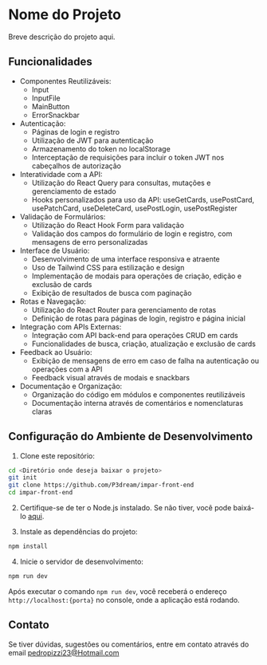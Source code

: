 # Nome do Projeto

Breve descrição do projeto aqui.

## Funcionalidades

- Componentes Reutilizáveis:
  - Input
  - InputFile
  - MainButton
  - ErrorSnackbar
- Autenticação:
  - Páginas de login e registro
  - Utilização de JWT para autenticação
  - Armazenamento do token no localStorage
  - Interceptação de requisições para incluir o token JWT nos cabeçalhos de autorização
- Interatividade com a API:
  - Utilização do React Query para consultas, mutações e gerenciamento de estado
  - Hooks personalizados para uso da API: useGetCards, usePostCard, usePatchCard, useDeleteCard, usePostLogin, usePostRegister
- Validação de Formulários:
  - Utilização do React Hook Form para validação
  - Validação dos campos do formulário de login e registro, com mensagens de erro personalizadas
- Interface de Usuário:
  - Desenvolvimento de uma interface responsiva e atraente
  - Uso de Tailwind CSS para estilização e design
  - Implementação de modais para operações de criação, edição e exclusão de cards
  - Exibição de resultados de busca com paginação
- Rotas e Navegação:
  - Utilização do React Router para gerenciamento de rotas
  - Definição de rotas para páginas de login, registro e página inicial
- Integração com APIs Externas:
  - Integração com API back-end para operações CRUD em cards
  - Funcionalidades de busca, criação, atualização e exclusão de cards
- Feedback ao Usuário:
  - Exibição de mensagens de erro em caso de falha na autenticação ou operações com a API
  - Feedback visual através de modais e snackbars
- Documentação e Organização:
  - Organização do código em módulos e componentes reutilizáveis
  - Documentação interna através de comentários e nomenclaturas claras

## Configuração do Ambiente de Desenvolvimento

1. Clone este repositório:

```bash
cd <Diretório onde deseja baixar o projeto>
git init
git clone https://github.com/P3dream/impar-front-end
cd impar-front-end
```

2. Certifique-se de ter o Node.js instalado. Se não tiver, você pode baixá-lo [aqui](https://nodejs.org/).

3. Instale as dependências do projeto:

```bash
npm install
```
4. Inicie o servidor de desenvolvimento:

```bash
npm run dev
```

Após executar o comando `npm run dev`, você receberá o endereço `http://localhost:{porta}` no console, onde a aplicação está rodando.

## Contato

Se tiver dúvidas, sugestões ou comentários, entre em contato através do email pedropizzi23@Hotmail.com